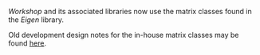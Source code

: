 *Workshop* and its associated libraries now use the matrix classes found in the *Eigen* library.

Old development design notes for the in-house matrix classes may be found [here](deprecated/overview.md).
